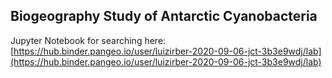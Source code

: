 ## Biogeography Study of Antarctic Cyanobacteria

Jupyter Notebook for searching here: [https://hub.binder.pangeo.io/user/luizirber-2020-09-06-jct-3b3e9wdj/lab](https://hub.binder.pangeo.io/user/luizirber-2020-09-06-jct-3b3e9wdj/lab)
